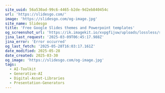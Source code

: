 ```yaml
---
site_uuid: 56a530ad-99c6-4465-b2de-9d2eb840454c
url: 'https://slidesgo.com/'
image: 'https://slidesgo.com/og-image.jpg'
site_name: Slidesgo
title: 'Free Google Slides themes and Powerpoint templates'
og_screenshot_url: 'https://ik.imagekit.io/xvpgfijuw/uploads/lossless/screenshots/20250528_Slidesgo_og_screenshot.jpeg'
jina_last_request: '2025-03-09T06:45:17.988Z'
jina_error: 'Error occurred'
og_last_fetch: '2025-05-28T16:03:17.161Z'
date_modified: 2025-05-28
date_created: 2025-03-30
og_image: 'https://slidesgo.com/og-image.jpg'
tags:
  - AI-Toolkit
  - Generative-AI
  - Digital-Asset-Libraries
  - Presentation-Generators
---
```


